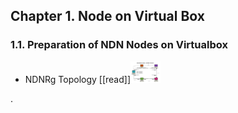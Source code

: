  ## Chapter 1. Node on Virtual Box
 ### 1.1. Preparation of NDN Nodes on Virtualbox
   - NDNRg Topology [[read]]<img src="https://github.com/syaifulahdan/Mini-NDN-Work/blob/main/Assignment%202:NDNrg-Topology/NDNrg-Image-Topology/ndnrg-config_08.png" width="48">

 
.
